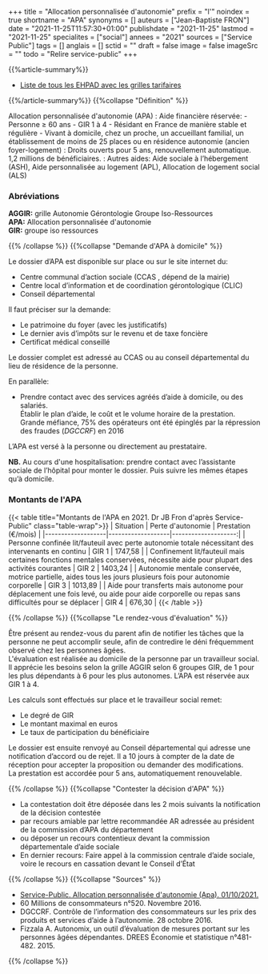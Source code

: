 +++
title = "Allocation personnalisée d'autonomie"
prefix = "l'"
noindex = true
shortname = "APA"
synonyms = []
auteurs = ["Jean-Baptiste FRON"]
date = "2021-11-25T11:57:30+01:00"
publishdate = "2021-11-25"
lastmod = "2021-11-25"
specialites = ["social"]
annees = "2021"
sources = ["Service Public"]
tags = []
anglais = []
sctid = ""
draft = false
image = false
imageSrc = ""
todo = "Relire service-public"
+++

{{%article-summary%}}

- [Liste de tous les EHPAD avec les grilles tarifaires](https://www.pour-les-personnes-agees.gouv.fr/)

{{%/article-summary%}}
{{%collapse "Définition" %}}

Allocation personnalisée d'autonomie (APA)
: Aide financière réservée:
    - Personne ≥ 60 ans
    - GIR 1 à 4
    - Résidant en France de manière stable et régulière
    - Vivant à domicile, chez un proche, un accueillant familial, un établissement de moins de 25 places ou en résidence autonomie (ancien foyer-logement)
: Droits ouverts pour 5 ans, renouvellement automatique.  
1,2 millions de bénéficiaires.
: Autres aides: Aide sociale à l’hébergement (ASH), Aide personnalisée au logement (APL), Allocation de logement social (ALS)

### Abréviations

**AGGIR:** grille Autonomie Gérontologie Groupe Iso-Ressources  
**APA:** Allocation personnalisée d'autonomie  
**GIR:** groupe iso ressources

{{% /collapse %}}
{{%collapse "Demande d'APA à domicile" %}}

Le dossier d’APA est disponible sur place ou sur le site internet du:

- Centre communal d’action sociale (CCAS , dépend de la mairie)
- Centre local d’information et de coordination gérontologique (CLIC)
- Conseil départemental

Il faut préciser sur la demande:

- Le patrimoine du foyer (avec les justificatifs)
- Le dernier avis d’impôts sur le revenu et de taxe foncière
- Certificat médical conseillé

Le dossier complet est adressé au CCAS ou au conseil départemental du lieu de résidence de la personne.

En parallèle:

- Prendre contact avec des services agréés d’aide à domicile, ou des salariés.  
Établir le plan d’aide, le coût et le volume horaire de la prestation.  
Grande méfiance, 75% des opérateurs ont été épinglés par la répression des fraudes (*DGCCRF*) en 2016

L’APA est versé à la personne ou directement au prestataire.

**NB.** Au cours d'une hospitalisation: prendre contact avec l’assistante sociale de l’hôpital pour monter le dossier. Puis suivre les mêmes étapes qu’à domicile.

### Montants de l'APA

{{< table title="Montants de l'APA en 2021. Dr JB Fron d'après Service-Public" class="table-wrap">}}
| Situation         | Perte d'autonomie | Prestation (€/mois) |
|-------------------|-------------------|--------------------:|
| Personne confinée lit/fauteuil avec perte autonomie totale nécessitant des intervenants en continu | GIR 1 | 1747,58 |
| Confinement lit/fauteuil mais certaines fonctions mentales conservées, nécessite aide pour plupart des activités courantes | GIR 2 | 1403,24 |
| Autonomie mentale conservée, motrice partielle, aides tous les jours plusieurs fois pour autonomie corporelle | GIR 3 | 1013,89 |
| Aide pour transferts mais autonome pour déplacement une fois levé, ou aide pour aide corporelle ou repas sans difficultés pour se déplacer | GIR 4 | 676,30 |
{{< /table >}}

{{% /collapse %}}
{{%collapse "Le rendez-vous d'évaluation" %}}

Être présent au rendez-vous du parent afin de notifier les tâches que la personne ne peut accomplir seule, afin de contredire le déni fréquemment observé chez les personnes âgées.  
L'évaluation est réalisée au domicile de la personne par un travailleur social. Il apprécie les besoins selon la grille AGGIR selon 6 groupes GIR, de 1 pour les plus dépendants à 6 pour les plus autonomes. L’APA est réservée aux GIR 1 à 4.

Les calculs sont effectués sur place et le travailleur social remet:

- Le degré de GIR
- Le montant maximal en euros
- Le taux de participation du bénéficiaire

Le dossier est ensuite renvoyé au Conseil départemental qui adresse une notification d’accord ou de rejet. Il a 10 jours à compter de la date de réception pour accepter la proposition ou demander des modifications.  
La prestation est accordée pour 5 ans, automatiquement renouvelable.

{{% /collapse %}}
{{%collapse "Contester la décision d'APA" %}}

- La contestation doit être déposée dans les 2 mois suivants la notification de la décision contestée
- par recours amiable par lettre recommandée AR adressée au président de la commission d’APA du département
- ou déposer un recours contentieux devant la commission départementale d’aide sociale
- En dernier recours: Faire appel à la commission centrale d’aide sociale, voire le recours en cassation devant le Conseil d’État

{{% /collapse %}}
{{%collapse "Sources" %}}

- [Service-Public. Allocation personnalisée d'autonomie (Apa). 01/10/2021.](https://www.service-public.fr/particuliers/vosdroits/F10009)
- 60 Millions de consommateurs n°520. Novembre 2016.
- DGCCRF. Contrôle de l’information des consommateurs sur les prix des produits et services d’aide à l’autonomie. 28 octobre 2016.
- Fizzala A. Autonomix, un outil d’évaluation de mesures portant sur les personnes âgées dépendantes. DREES Économie et statistique n°481-482. 2015.

{{% /collapse %}}
